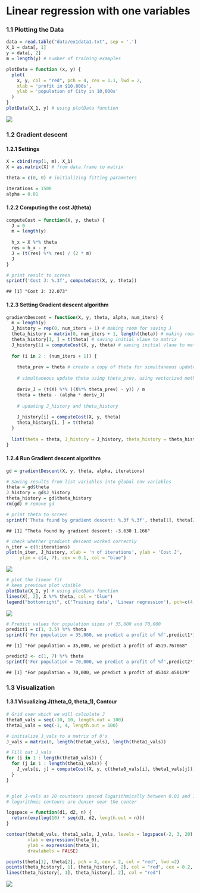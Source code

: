 Linear regression with one variables
====================================

### 1.1 Plotting the Data

``` r
data = read.table("data/ex1data1.txt", sep = ',')
X_1 = data[, 1]
y = data[, 2]
m = length(y) # number of training examples

plotData = function (x, y) {
  plot(
    x, y, col = "red", pch = 4, cex = 1.1, lwd = 2,
    xlab = 'profit in $10,000s',
    ylab = 'population of City in 10,000s'
  )
}
plotData(X_1, y) # using plotData function
```

![](Coursera_ML_Assignment1_files/figure-markdown_github/plotting%20data-1.png)

### 1.2 Gradient descent

#### 1.2.1 Settings

``` r
X = cbind(rep(1, m), X_1)
X = as.matrix(X) # from data.frame to matrix

theta = c(0, 0) # initializing fitting parameters

iterations = 1500
alpha = 0.01
```

#### 1.2.2 Computing the cost J(theta)

``` r
computeCost = function(X, y, theta) {
  J = 0 
  m = length(y)
    
  h_x = X %*% theta
  res = h_x - y
  J = (t(res) %*% res) / (2 * m)
  J
}

# print result to screen
sprintf('Cost J: %.3f', computeCost(X, y, theta))
```

    ## [1] "Cost J: 32.073"

#### 1.2.3 Setting Gradient descent algorithm

``` r
gradientDescent = function(X, y, theta, alpha, num_iters) {
  m = length(y)
  J_history = rep(0, num_iters + 1) # making room for saving J
  theta_history = matrix(0, num_iters + 1, length(theta)) # making room for saving theta
  theta_history[1, ] = t(theta) # saving initial vlaue to matrix
  J_history[1] = computeCost(X, y, theta) # saving initial vlaue to matrix
  
  for (i in 2 : (num_iters + 1)) {
    
    theta_prev = theta # create a copy of theta for simultaneous update
    
    # simultaneous update theta using theta_prev, using vectorized method
    
    deriv_J = (t(X) %*% ((X%*% theta_prev) - y)) / m
    theta = theta - (alpha * deriv_J)
    
    # updating J_history and theta_history
    
    J_history[i] = computeCost(X, y, theta)
    theta_history[i, ] = t(theta)
  }
  
  list(theta = theta, J_history = J_history, theta_history = theta_history)
}
```

#### 1.2.4 Run Gradient descent algorithm

``` r
gd = gradientDescent(X, y, theta, alpha, iterations)

# Saving results from list variables into global env variables
theta = gd$theta
J_history = gd$J_history
theta_history = gd$theta_history
rm(gd) # remove gd

# print theta to screen
sprintf('Theta found by gradient descent: %.3f %.3f', theta[1], theta[2])
```

    ## [1] "Theta found by gradient descent: -3.630 1.166"

``` r
# check whether gradient descent worked correctly 
n_iter = c(0:iterations)
plot(n_iter, J_history, xlab = 'n of iterations', ylab = 'Cost J',
     ylim = c(4, 7), cex = 0.1, col = "blue")
```

![](Coursera_ML_Assignment1_files/figure-markdown_github/run%20gradient%20descent%20algorithm-1.png)

``` r
# plot the linear fit
# keep previous plot visible
plotData(X_1, y) # using plotData function
lines(X[, 2], X %*% theta, col = "blue")
legend("bottomright", c('Training data', 'Linear regression'), pch=c(4,NA),col=c("red","blue"), lty=c(NA,1) )
```

![](Coursera_ML_Assignment1_files/figure-markdown_github/plotting-1.png)

``` r
# Predict values for population sizes of 35,000 and 70,000
predict1 = c(1, 3.5) %*% theta
sprintf('For population = 35,000, we predict a profit of %f',predict1*10000)
```

    ## [1] "For population = 35,000, we predict a profit of 4519.767868"

``` r
predict2 <- c(1, 7) %*% theta
sprintf('For population = 70,000, we predict a profit of %f',predict2*10000)
```

    ## [1] "For population = 70,000, we predict a profit of 45342.450129"

### 1.3 Visualization

#### 1.3.1 Visualizing J(theta\_0, theta\_1), Contour

``` r
# Grid over which we will calculate J
theta0_vals = seq(-10, 10, length.out = 100)
theta1_vals = seq(-1, 4, length.out = 100)

# initialize J_vals to a matrix of 0's
J_vals = matrix(0, length(theta0_vals), length(theta1_vals))

# Fill out J_vals
for (i in 1 : length(theta0_vals)) {
  for (j in 1 : length(theta1_vals)) {
    J_vals[i, j] = computeCost(X, y, c(theta0_vals[i], theta1_vals[j]))
  }
}


# plot J-vals as 20 countours spaced logarithmically between 0.01 and 100
# logarithmic contours are denser near the center

logspace = function(d1, d2, n) {
  return(exp(log(10) * seq(d1, d2, length.out = n)))
}

contour(theta0_vals, theta1_vals, J_vals, levels = logspace(-2, 3, 20),
        xlab = expression(theta_0),
        ylab = expression(theta_1),
        drawlabels = FALSE)

points(theta[1], theta[2], pch = 4, cex = 2, col = "red", lwd =2)
points(theta_history[, 1], theta_history[, 2], col = "red", cex = 0.2, lwd = 1, pch =19)
lines(theta_history[, 1], theta_history[, 2], col = "red")
```

![](Coursera_ML_Assignment1_files/figure-markdown_github/contour-1.png)
